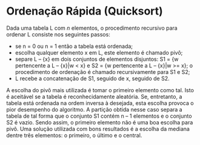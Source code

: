 # Ordenação Rápida (Quicksort)
Dada uma tabela L com *n* elementos, o procedimento recursivo para ordenar L consiste nos seguintes passos:
- se n = 0 ou n = 1 então a tabela está ordenada;
- escolha qualquer elemento x em L, este elemento é chamado pivô;
- separe L – {x} em dois conjuntos de elementos disjuntos: S1 = {w pertencente a L – {x}|w < x} e S2 = {w pertencente a L – {x}|w >= x}; o procedimento de ordenação é chamado recursivamente para S1 e S2;
- L recebe a concatenação de S1, seguido de x, seguido de S2.  

A escolha do pivô mais utilizada é tomar o primeiro elemento como tal. Isto é aceitável se a tabela é reconhecidamente aleatória. Se, entretanto, a tabela está ordenada na ordem inversa à desejada, esta escolha provoca o pior desempenho do algoritmo. A partição obtida nesse caso separa a tabela de tal forma que o conjunto S1 contém n – 1 elementos e o conjunto S2 é vazio. Sendo assim, o primeiro elemento não é uma boa escolha para pivô. Uma solução utilizada com bons resultados é a escolha da mediana dentre três elementos: o primeiro, o último e o central.
<br>
